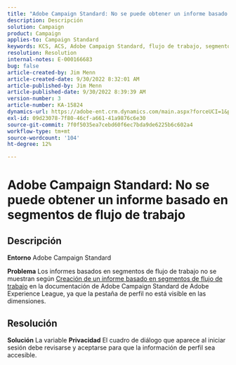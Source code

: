 ```yaml
---
title: "Adobe Campaign Standard: No se puede obtener un informe basado en segmentos de flujo de trabajo"
description: Descripción
solution: Campaign
product: Campaign
applies-to: Campaign Standard
keywords: KCS, ACS, Adobe Campaign Standard, flujo de trabajo, segmentos, informe, preguntas más frecuentes
resolution: Resolution
internal-notes: E-000166683
bug: false
article-created-by: Jim Menn
article-created-date: 9/30/2022 8:32:01 AM
article-published-by: Jim Menn
article-published-date: 9/30/2022 8:39:39 AM
version-number: 3
article-number: KA-15824
dynamics-url: https://adobe-ent.crm.dynamics.com/main.aspx?forceUCI=1&pagetype=entityrecord&etn=knowledgearticle&id=446e2f58-9a40-ed11-9db1-0022480866ad
exl-id: 09d23078-7f80-46cf-a661-41a9876c6e30
source-git-commit: 7f0f5035ea7cebd60f6ec7bda9de6225b6c602a4
workflow-type: tm+mt
source-wordcount: '104'
ht-degree: 12%

---
```


# Adobe Campaign Standard: No se puede obtener un informe basado en segmentos de flujo de trabajo

## Descripción


<b>Entorno</b>
Adobe Campaign Standard

<b>Problema</b>
Los informes basados en segmentos de flujo de trabajo no se muestran según [Creación de un informe basado en segmentos de flujo de trabajo](https://docs.adobe.com/content/help/es-ES/campaign-standard/using/reporting/customizing-reports/creating-a-report-workflow-segment.html) en la documentación de Adobe Campaign Standard de Adobe Experience League, ya que la pestaña de perfil no está visible en las dimensiones.




## Resolución


<b>Solución</b>
La variable <b>Privacidad</b> El cuadro de diálogo que aparece al iniciar sesión debe revisarse y aceptarse para que la información de perfil sea accesible.
